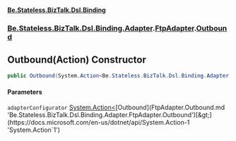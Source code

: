 #### [Be.Stateless.BizTalk.Dsl.Binding](README.md 'README')
### [Be.Stateless.BizTalk.Dsl.Binding.Adapter](Be.Stateless.BizTalk.Dsl.Binding.Adapter.md 'Be.Stateless.BizTalk.Dsl.Binding.Adapter').[FtpAdapter](FtpAdapter.md 'Be.Stateless.BizTalk.Dsl.Binding.Adapter.FtpAdapter').[Outbound](FtpAdapter.Outbound.md 'Be.Stateless.BizTalk.Dsl.Binding.Adapter.FtpAdapter.Outbound')

## Outbound(Action<Outbound>) Constructor

```csharp
public Outbound(System.Action<Be.Stateless.BizTalk.Dsl.Binding.Adapter.FtpAdapter.Outbound> adapterConfigurator);
```
#### Parameters

<a name='Be.Stateless.BizTalk.Dsl.Binding.Adapter.FtpAdapter.Outbound.Outbound(System.Action_Be.Stateless.BizTalk.Dsl.Binding.Adapter.FtpAdapter.Outbound_).adapterConfigurator'></a>

`adapterConfigurator` [System.Action&lt;](https://docs.microsoft.com/en-us/dotnet/api/System.Action-1 'System.Action`1')[Outbound](FtpAdapter.Outbound.md 'Be.Stateless.BizTalk.Dsl.Binding.Adapter.FtpAdapter.Outbound')[&gt;](https://docs.microsoft.com/en-us/dotnet/api/System.Action-1 'System.Action`1')